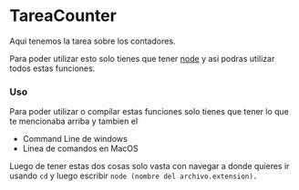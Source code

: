 # TareaCounter

Aqui tenemos la tarea sobre los contadores. 

Para poder utilizar esto solo tienes que tener [node](https://nodejs.org/es/) y asi podras utilizar todos estas funciones. 

### Uso
Para poder utilizar o compilar estas funciones solo tienes que tener lo que te mencionaba arriba y tambien el

 - Command Line de windows 
 - Linea de comandos en MacOS
 
Luego de tener estas dos cosas solo vasta con navegar a donde quieres ir usando `cd` y luego escribir `node (nombre del archivo.extension).`
